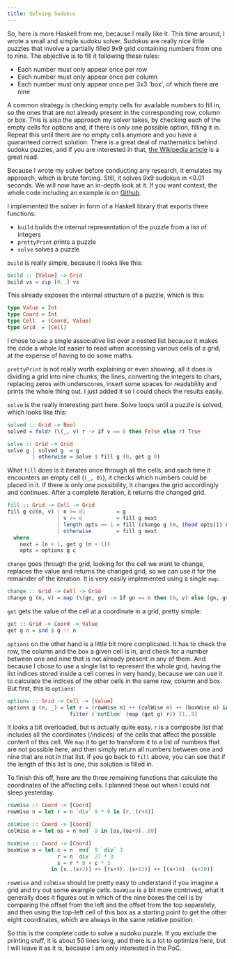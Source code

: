 ```yaml
---
title: Solving Sudokus
---
```


So, here is more Haskell from me, because I really like it. This time around, I
wrote a small and simple sudoku solver. Sudokus are really nice little puzzles
that involve a partially filled 9x9 grid containing numbers from one to nine.
The objective is to fill it following these rules:

- Each number must only appear once per row
- Each number must only appear once per column
- Each number must only appear once per 3x3 'box', of which there are nine

A common strategy is checking empty cells for available numbers to fill in, so
the ones that are not already present in the corresponding row, column or box.
This is also the approach my solver takes, by checking each of the empty cells
for options and, if there is only one possible option, filling it in. Repeat
this until there are no empty cells anymore and you have a guaranteed correct
solution. There is a great deal of mathematics behind sudoku puzzles, and if
you are interested in that, [the Wikipedia article][wiki] is a great read.

Because I wrote my solver before conducting any research, it emulates my
approach, which is brute forcing. Still, it solves 9x9 sudokus in <0.01
seconds. We will now have an in-depth look at it. If you want context, the
whole code including an example is on [Github][gh].

I implemented the solver in form of a Haskell library that exports three
functions:

- `build` builds the internal representation of the puzzle from a list of
  integers
- `prettyPrint` prints a puzzle
- `solve` solves a puzzle

`build` is really simple, because it looks like this:

```haskell
build :: [Value] -> Grid
build vs = zip [0..] vs
```

This already exposes the internal structure of a puzzle, which is this:

```haskell
type Value = Int
type Coord = Int
type Cell  = (Coord, Value)
type Grid  = [Cell]
```

I chose to use a single associative list over a nested list because it makes
the code a whole lot easier to read when accessing various cells of a grid, at
the expense of having to do some maths.

`prettyPrint` is not really worth explaining or even showing, all it does is
dividing a grid into nine chunks, the lines, converting the integers to chars,
replacing zeros with underscores, insert some spaces for readability and prints
the whole thing out. I just added it so I could check the results easily.

`solve` is the really interesting part here. Solve loops until a puzzle is
solved, which looks like this:

```haskell
solved :: Grid -> Bool
solved = foldr (\(_, v) r -> if v == 0 then False else r) True

solve :: Grid -> Grid
solve g | solved g  = g
        | otherwise = solve $ fill g (0, get g 0)
```

What `fill` does is it iterates once through all the cells, and each time it
encounters an empty cell (`(_, 0)`), it checks which numbers could be placed in
it. If there is only one possibility, it changes the grid accordingly and
continues. After a complete iteration, it returns the changed grid.

```haskell
fill :: Grid -> Cell -> Grid
fill g c@(n, v) | n >= 81          = g
                | v /= 0           = fill g next
                | length opts == 1 = fill (change g (n, (head opts))) next
                | otherwise        = fill g next
  where
    next = (n + 1, get g (n + 1))
    opts = options g c
```

`change` goes through the grid, looking for the cell we want to change,
replaces the value and returns the changed grid, so we can use it for the
remainder of the iteration. It is very easily implemented using a single `map`:

```haskell
change :: Grid -> Cell -> Grid
change g (n, v) = map (\(gn, gv) -> if gn == n then (n, v) else (gn, gv)) g
```

`get` gets the value of the cell at a coordinate in a grid, pretty simple:

```haskell
get :: Grid -> Coord -> Value
get g n = snd $ g !! n
```

`options` on the other hand is a little bit more complicated. It has to check
the row, the column and the box a given cell is in, and check for a number
between one and nine that is not already present in any of them. And because I
chose to use a single list to represent the whole grid, having the list indices
stored inside a cell comes in very handy, because we can use it to calculate
the indices of the other cells in the same row, column and box. But first, this
is `options`:

```haskell
options :: Grid -> Cell -> [Value]
options g (n, _) = let r = (rowWise n) ++ (colWise n) ++ (boxWise n) in
                    filter (`notElem` (map (get g) r)) [1..9]
```

It looks a bit overloaded, but is actually quite easy. `r` is a composite list
that includes all the coordinates (/indices) of the cells that affect the
possible content of this cell. We `map` it to get to transform it to a list of
numbers that are not possible here, and then simply return all numbers between
one and nine that are not in that list. If you go back to `fill` above, you can
see that if the length of this list is one, this solution is filled in.

To finish this off, here are the three remaining functions that calculate the
coordinates of the affecting cells. I planned these out when I could not sleep
yesterday.

```haskell
rowWise :: Coord -> [Coord]
rowWise n = let r = n `div` 9 * 9 in [r..(r+8)]

colWise :: Coord -> [Coord]
colWise n = let os = n`mod` 9 in [os,(os+9)..80]

boxWise :: Coord -> [Coord]
boxWise n = let c = n `mod` 9 `div` 3
                r = n `div` 27 * 3
                s = r * 9 + c * 3
              in [s..(s+2)] ++ [(s+9)..(s+11)] ++ [(s+18)..(s+20)]
```

`rowWise` and `colWise` should be pretty easy to understand if you imagine a
grid and try out some example cells. `boxWise` is a bit more contrived, what it
generally does it figures out in which of the nine boxes the cell is by
comparing the offset from the left and the offset from the top separately, and
then using the top-left cell of this box as a starting point to get the other
eight coordinates, which are always in the same relative position.

So this is the complete code to solve a sudoku puzzle. If you exclude the
printing stuff, it is about 50 lines long, and there is a lot to optimize here,
but I will leave it as it is, because I am only interested in the PoC.

[wiki]: https://en.wikipedia.org/wiki/Mathematics_of_Sudoku
[gh]: https://github.com/sulami/spielwiese/blob/master/hSudoku/
[lookup]: https://hackage.haskell.org/package/base-4.8.0.0/docs/Prelude.html#v:lookup


